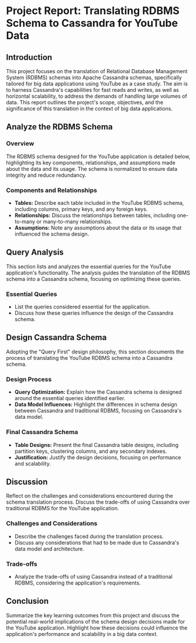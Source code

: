 # Project Report: Translating RDBMS Schema to Cassandra for YouTube Data

## Introduction

This project focuses on the translation of Relational Database Management System (RDBMS) schemas into Apache Cassandra schemas, specifically tailored for big data applications using YouTube as a case study. The aim is to harness Cassandra's capabilities for fast reads and writes, as well as horizontal scalability, to address the demands of handling large volumes of data. This report outlines the project's scope, objectives, and the significance of this translation in the context of big data applications.

## Analyze the RDBMS Schema

### Overview

The RDBMS schema designed for the YouTube application is detailed below, highlighting its key components, relationships, and assumptions made about the data and its usage. The schema is normalized to ensure data integrity and reduce redundancy.

### Components and Relationships

- **Tables:** Describe each table included in the YouTube RDBMS schema, including columns, primary keys, and any foreign keys.
- **Relationships:** Discuss the relationships between tables, including one-to-many or many-to-many relationships.
- **Assumptions:** Note any assumptions about the data or its usage that influenced the schema design.

## Query Analysis

This section lists and analyzes the essential queries for the YouTube application's functionality. The analysis guides the translation of the RDBMS schema into a Cassandra schema, focusing on optimizing these queries.

### Essential Queries

- List the queries considered essential for the application.
- Discuss how these queries influence the design of the Cassandra schema.

## Design Cassandra Schema

Adopting the "Query First" design philosophy, this section documents the process of translating the YouTube RDBMS schema into a Cassandra schema.

### Design Process

- **Query Optimization:** Explain how the Cassandra schema is designed around the essential queries identified earlier.
- **Data Model Influences:** Highlight the differences in schema design between Cassandra and traditional RDBMS, focusing on Cassandra's data model.

### Final Cassandra Schema

- **Table Designs:** Present the final Cassandra table designs, including partition keys, clustering columns, and any secondary indexes.
- **Justification:** Justify the design decisions, focusing on performance and scalability.

## Discussion

Reflect on the challenges and considerations encountered during the schema translation process. Discuss the trade-offs of using Cassandra over traditional RDBMS for the YouTube application.

### Challenges and Considerations

- Describe the challenges faced during the translation process.
- Discuss any considerations that had to be made due to Cassandra's data model and architecture.

### Trade-offs

- Analyze the trade-offs of using Cassandra instead of a traditional RDBMS, considering the application's requirements.

## Conclusion

Summarize the key learning outcomes from this project and discuss the potential real-world implications of the schema design decisions made for the YouTube application. Highlight how these decisions could influence the application's performance and scalability in a big data context.

